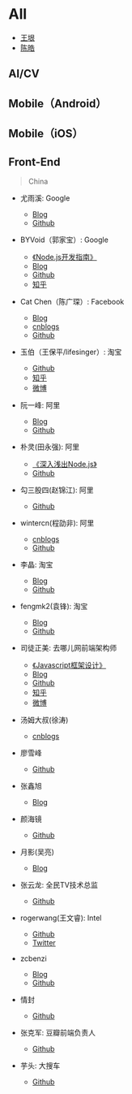 

# All

- [王垠](http://www.yinwang.org/) 
- [陈皓](https://coolshell.cn)

## AI/CV

## Mobile（Android）

## Mobile（iOS）

## Front-End

> China 

- 尤雨溪: Google 
	- [Blog](http://evanyou.me)
	- [Github](https://github.com/yyx990803)

- BYVoid（郭家宝）: Google 
	- [《Node.js开发指南》](https://book.douban.com/subject/10789820/)
	- [Blog](http://www.byvoid.com)
	- [Github](https://github.com/BYVoid)
	- [知乎](https://www.zhihu.com/people/byvoid/activities)

- Cat Chen（陈广琛）: Facebook
	- [Blog](http://catchen.biz/home.zh-CN.html)
	- [cnblogs](http://cathsfz.cnblogs.com)
	- [Github](https://github.com/catchen)

- 玉伯（王保平/lifesinger）:  淘宝  
	- [Github](https://github.com/lifesinger)  
	- [知乎](https://www.zhihu.com/people/lifesinger) 
	- [微博](http://weibo.com/lifesinger)

- 阮一峰: 阿里
	- [Blog](http://www.ruanyifeng.com/blog/)
	- [Github](https://github.com/ruanyf)

- 朴灵(田永强): 阿里
	- [《深入浅出Node.js》](http://diveintonode.org)
 	- [Github](https://github.com/JacksonTian)

- 勾三股四(赵锦江): 阿里
	- [Github](https://github.com/jinjiang/)

- wintercn(程劭非): 阿里
	- [cnblogs](http://winter-cn.cnblogs.com)
	- [Github](https://github.com/wintercn)

- 李晶: 淘宝
	- [Blog](http://jayli.github.io)
	- [Github](https://github.com/jayli)

- fengmk2(袁锋): 淘宝
	- [Blog](https://fengmk2.com)
	- [Github](https://github.com/fengmk2)

- 司徒正美: 去哪儿网前端架构师
	- [《Javascript框架设计》](http://www.cnblogs.com/rubylouvre/p/3658441.html)
	- [Blog](http://www.cnblogs.com/rubylouvre/)
	- [Github](https://github.com/RubyLouvre)
	- [知乎](https://www.zhihu.com/people/si-tu-zheng-mei)
	- [微博](http://weibo.com/jslouvre)

- 汤姆大叔(徐涛)
	- [cnblogs](https://www.cnblogs.com/TomXu/)

- 廖雪峰
	- [Github](https://github.com/michaelliao)

- 张鑫旭
	- [Blog](http://www.zhangxinxu.com)

- 颜海镜
	- [Github](颜海镜)

- 月影(吴亮)
	- [Blog](https://www.h5jun.com)

- 张云龙: 全民TV技术总监
	- [Github](https://github.com/fouber)

- rogerwang(王文睿): Intel
	- [Github](https://github.com/rogerwang)
	- [Twitter](http://twitter.com/wwr)

- zcbenzi
	- [Blog](http://cheng.guru)
	- [Github](https://github.com/zcbenz)

- 情封
	- [Github](https://github.com/f2er)

- 张克军: 豆瓣前端负责人
	- [Github](https://github.com/kejun)
	
- 芋头: 大搜车
	- [Github](https://github.com/xinyu198736)

